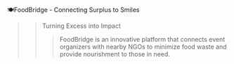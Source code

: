 🍽️FoodBridge - Connecting Surplus to Smiles
>>Turning Excess into Impact
>>>FoodBridge is an innovative platform that connects event organizers with nearby NGOs to minimize food waste and provide nourishment to those in need.
